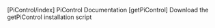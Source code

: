 [PiControl/index] PiControl Documentation
[getPiControl] Download the getPiControl installation script
